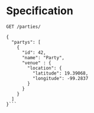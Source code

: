 # Specification

`GET /parties/`

```
{
  "partys": [
    {
      "id": 42,
      "name": "Party",
      "venue" : {
        "location": {
          "latitude": 19.39068,
          "longitude": -99.2837
        }
      }
    }
  ]
}```
